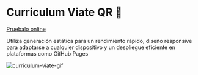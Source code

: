 # Curriculum Viate QR 🚀

[Pruebalo online](https://joseduin.github.io/curriculum-vitae)

Utiliza generación estática para un rendimiento rápido, diseño responsive para adaptarse a cualquier dispositivo y un despliegue eficiente en plataformas como GitHub Pages

![curriculum-viate-gif](https://github.com/user-attachments/assets/f5dd36d1-cdc6-42b7-a8d2-7c1e2735f302)
